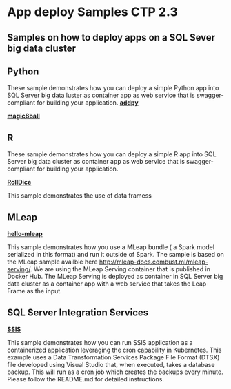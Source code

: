 # App deploy Samples CTP 2.3
## Samples on how to deploy apps on a SQL Sever big data cluster


## Python 
These sample demonstrates how you can deploy a simple Python app into SQL Server big data luster as container app as web service that is swagger-compliant for building your application. 
__[addpy](addpy/)__

__[magic8ball](magic8ball/)__


## R 
These sample demonstrates how you can deploy a simple R app into SQL Server big data cluster as container app as web service that is swagger-compliant for building your application. 

__[RollDice](RollDice/)__

This sample demonstrates the use of data framess

## MLeap 
__[hello-mleap](hello-mleap/)__

This sample demonstrates how you use a MLeap bundle ( a Spark model serialized in this format) and run it outside of Spark. The sample is based on the MLeap sample availble here http://mleap-docs.combust.ml/mleap-serving/. We are using the MLeap Serving container that is published in Docker Hub. The MLeap Serving is deployed as container in SQL Server big data cluster as a container app with a web service that takes the Leap Frame as the input.  


## SQL Server Integration Services 
__[SSIS](SSIS/)__

This sample demonstrates how you can run SSIS application as a containerized application leveraging the cron capability in Kubernetes. This example uses a Data Transformation Services Package File Format (DTSX) file developed using Visual Studio that, when executed, takes a database backup. This will run as a cron job which creates the backups every minute. Please follow the README.md for detailed instructions.
